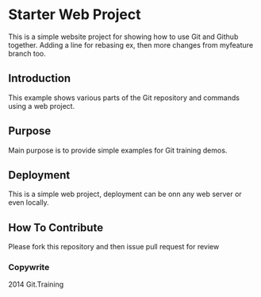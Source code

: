 # Starter Web Project

This is a simple website project for  showing how to use Git and Github together. Adding a line for rebasing ex, then more changes from myfeature branch too.

## Introduction

This example shows various parts of the Git repository and commands using a web project.

## Purpose

Main purpose is to provide simple examples for Git training demos.

## Deployment

This is a simple web project, deployment can be onn any web server or even locally. 

## How To Contribute

Please fork this repository and then issue pull request for review

### Copywrite

2014 Git.Training